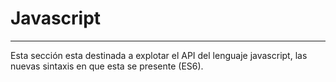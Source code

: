 # Javascript
---

Esta sección esta destinada a explotar el API del lenguaje javascript, las nuevas sintaxis en que esta se presente (ES6).
